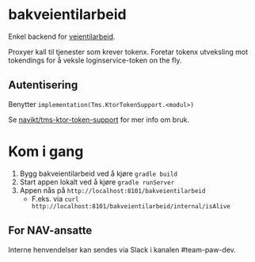 # bakveientilarbeid
Enkel backend for [veientilarbeid](https://github.com/navikt/veientilarbeid).

Proxyer kall til tjenester som krever tokenx.
Foretar tokenx utveksling mot tokendings for å veksle loginservice-token on the fly.

## Autentisering
Benytter `implementation(Tms.KtorTokenSupport.<modul>)`

Se [navikt/tms-ktor-token-support](https://github.com/navikt/tms-ktor-token-support) for mer info om bruk.

# Kom i gang
1. Bygg bakveientilarbeid ved å kjøre `gradle build`
1. Start appen lokalt ved å kjøre `gradle runServer`
1. Appen nås på `http://localhost:8101/bakveientilarbeid`
   * F.eks. via `curl http://localhost:8101/bakveientilarbeid/internal/isAlive`
   
## For NAV-ansatte
Interne henvendelser kan sendes via Slack i kanalen #team-paw-dev.
